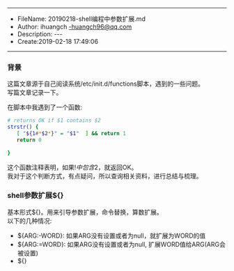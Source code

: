___
- FileName: 20190218-shell编程中参数扩展.md
- Author: ihuangch -huangch96@qq.com
- Description: ---
- Create:2019-02-18 17:49:06
___

### 背景
这篇文章源于自己阅读系统/etc/init.d/functions脚本，遇到的一些问题。  
写篇文章记录一下。  

在脚本中我遇到了一个函数:
```bash
# returns OK if $1 contains $2
strstr() {
   [ "${1#*$2*}" = "$1"  ] && return 1
   return 0
 
}
```
这个函数注释表明，如果$!中包含$2，就返回OK。  
我对于这个判断方式，有点疑问，所以查询相关资料，进行总结与梳理。

### shell参数扩展${}
基本形式${}。用来引导参数扩展，命令替换，算数扩展。  
以下的几种情况:
- ${ARG:-WORD}: 如果ARG没有设置或者为null，就扩展为WORD的值
- ${ARG:=WORD}: 如果ARG没有设置或者为null, 扩展WORD值给ARG(ARG会被设置)
- ${}
